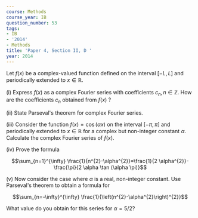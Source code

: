 ```yaml
---
course: Methods
course_year: IB
question_number: 53
tags:
- IB
- '2014'
- Methods
title: 'Paper 4, Section II, D '
year: 2014
---
```




Let $f(x)$ be a complex-valued function defined on the interval $[-L, L]$ and periodically extended to $x \in \mathbb{R}$.

(i) Express $f(x)$ as a complex Fourier series with coefficients $c_{n}, n \in \mathbb{Z}$. How are the coefficients $c_{n}$ obtained from $f(x)$ ?

(ii) State Parseval's theorem for complex Fourier series.

(iii) Consider the function $f(x)=\cos (\alpha x)$ on the interval $[-\pi, \pi]$ and periodically extended to $x \in \mathbb{R}$ for a complex but non-integer constant $\alpha$. Calculate the complex Fourier series of $f(x)$.

(iv) Prove the formula

$$\sum_{n=1}^{\infty} \frac{1}{n^{2}-\alpha^{2}}=\frac{1}{2 \alpha^{2}}-\frac{\pi}{2 \alpha \tan (\alpha \pi)}$$

(v) Now consider the case where $\alpha$ is a real, non-integer constant. Use Parseval's theorem to obtain a formula for

$$\sum_{n=-\infty}^{\infty} \frac{1}{\left(n^{2}-\alpha^{2}\right)^{2}}$$

What value do you obtain for this series for $\alpha=5 / 2 ?$